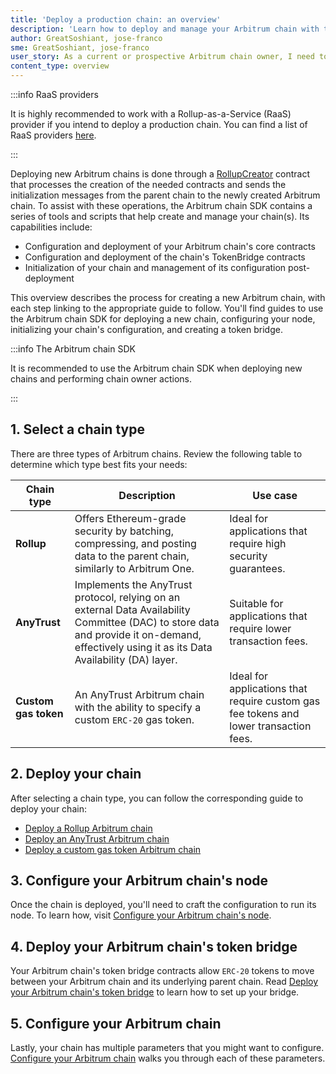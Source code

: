 ```yaml
---
title: 'Deploy a production chain: an overview'
description: 'Learn how to deploy and manage your Arbitrum chain with the Arbitrum chain SDK.'
author: GreatSoshiant, jose-franco
sme: GreatSoshiant, jose-franco
user_story: As a current or prospective Arbitrum chain owner, I need to onboard into the Arbitrum chain SDK by understanding the available onboarding paths, and how to select the path that meets my needs.
content_type: overview
---
```


:::info RaaS providers

It is highly recommended to work with a Rollup-as-a-Service (RaaS) provider if you intend to deploy a production chain. You can find a list of RaaS providers [here](/launch-arbitrum-chain/06-third-party-integrations/02-third-party-providers.md#rollup-as-a-service-raas-providers).

:::

Deploying new Arbitrum chains is done through a [RollupCreator](/launch-arbitrum-chain/03-deploy-an-arbitrum-chain/07-canonical-factory-contracts.mdx) contract that processes the creation of the needed contracts and sends the initialization messages from the parent chain to the newly created Arbitrum chain. To assist with these operations, the Arbitrum chain SDK contains a series of tools and scripts that help create and manage your chain(s). Its capabilities include:

- Configuration and deployment of your Arbitrum chain's core contracts
- Configuration and deployment of the chain's TokenBridge contracts
- Initialization of your chain and management of its configuration post-deployment

This overview describes the process for creating a new Arbitrum chain, with each step linking to the appropriate guide to follow. You'll find guides to use the Arbitrum chain SDK for deploying a new chain, configuring your node, initializing your chain's configuration, and creating a token bridge.

:::info The Arbitrum chain SDK

It is recommended to use the Arbitrum chain SDK when deploying new chains and performing chain owner actions.

:::

## 1. Select a chain type

There are three types of Arbitrum chains. Review the following table to determine which type best fits your needs:

| Chain type           | Description                                                                                                                                                                                                                                                                                                       | Use case                                                                              |
| -------------------- | ----------------------------------------------------------------------------------------------------------------------------------------------------------------------------------------------------------------------------------------------------------------------------------------------------------------- | ------------------------------------------------------------------------------------- |
| **Rollup**           | Offers Ethereum-grade security by batching, compressing, and posting data to the parent chain, similarly to <a data-quicklook-from='arbitrum-one'>Arbitrum One</a>.                                                                                                                                               | Ideal for applications that require high security guarantees.                         |
| **AnyTrust**         | Implements the <a data-quicklook-from='arbitrum-anytrust-protocol'>AnyTrust protocol</a>, relying on an external <a data-quicklook-from='data-availability-committee-dac'>Data Availability Committee (DAC)</a> to store data and provide it on-demand, effectively using it as its Data Availability (DA) layer. | Suitable for applications that require lower transaction fees.                        |
| **Custom gas token** | An AnyTrust Arbitrum chain with the ability to specify a custom `ERC-20` gas token.                                                                                                                                                                                                                               | Ideal for applications that require custom gas fee tokens and lower transaction fees. |

## 2. Deploy your chain

After selecting a chain type, you can follow the corresponding guide to deploy your chain:

- [Deploy a Rollup Arbitrum chain](/launch-arbitrum-chain/03-deploy-an-arbitrum-chain/02-deploying-rollup-chain.md)
- [Deploy an AnyTrust Arbitrum chain](/launch-arbitrum-chain/03-deploy-an-arbitrum-chain/03-deploying-anytrust-chain.md)
- [Deploy a custom gas token Arbitrum chain](/launch-arbitrum-chain/03-deploy-an-arbitrum-chain/04-deploying-custom-gas-token-chain.md)

## 3. Configure your Arbitrum chain's node

Once the chain is deployed, you'll need to craft the configuration to run its node. To learn how, visit [Configure your Arbitrum chain's node](/launch-arbitrum-chain/how-tos/arbitrum-chain-sdk-preparing-node-config.md).

## 4. Deploy your Arbitrum chain's token bridge

Your Arbitrum chain's token bridge contracts allow `ERC-20` tokens to move between your Arbitrum chain and its underlying parent chain. Read [Deploy your Arbitrum chain's token bridge](/launch-arbitrum-chain/03-deploy-an-arbitrum-chain/05-deploying-token-bridge.md) to learn how to set up your bridge.

## 5. Configure your Arbitrum chain

Lastly, your chain has multiple parameters that you might want to configure. [Configure your Arbitrum chain](/launch-arbitrum-chain/03-deploy-an-arbitrum-chain/01-configuring-arbitrum-chain.md) walks you through each of these parameters.
